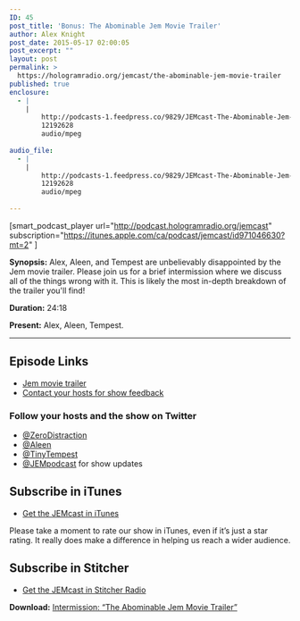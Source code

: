 ```yaml
---
ID: 45
post_title: 'Bonus: The Abominable Jem Movie Trailer'
author: Alex Knight
post_date: 2015-05-17 02:00:05
post_excerpt: ""
layout: post
permalink: >
  https://hologramradio.org/jemcast/the-abominable-jem-movie-trailer
published: true
enclosure:
  - |
    |
        http://podcasts-1.feedpress.co/9829/JEMcast-The-Abominable-Jem-Movie-Trailer.mp3
        12192628
        audio/mpeg
        
audio_file:
  - |
    |
        http://podcasts-1.feedpress.co/9829/JEMcast-The-Abominable-Jem-Movie-Trailer.mp3
        12192628
        audio/mpeg
        
---
```

[smart_podcast_player url="http://podcast.hologramradio.org/jemcast" subscription="https://itunes.apple.com/ca/podcast/jemcast/id971046630?mt=2" ]

__Synopsis:__ Alex, Aleen, and Tempest are unbelievably disappointed by the Jem movie trailer. Please join us for a brief intermission where we discuss all of the things wrong with it. This is likely the most in-depth breakdown of the trailer you'll find!

__Duration:__ 24:18

__Present:__ Alex, Aleen, Tempest.

_________

## Episode Links

- [Jem movie trailer][Jem movie trailer]
- [Contact your hosts for show feedback][Contact]

### Follow your hosts and the show on Twitter

- [@ZeroDistraction][ZeroDistraction]
- [@Aleen][Aleen]
- [@TinyTempest][TinyTempest]
- [@JEMpodcast][JEMcast] for show updates

## Subscribe in iTunes

- [Get the JEMcast in iTunes][iTunes]

Please take a moment to rate our show in iTunes, even if it’s just a star rating. It really does make a difference in helping us reach a wider audience.

## Subscribe in Stitcher

- [Get the JEMcast in Stitcher Radio][Stitcher]

__Download:__ [Intermission: “The Abominable Jem Movie Trailer”][Intermission]

[Jem movie trailer]: https://www.youtube.com/watch?t=38&v=pifhszsZKg4
[Contact]: https://jemcast.tv/contact
[ZeroDistraction]: https://twitter.com/zerodistraction
[Aleen]: https://twitter.com/aleen
[TinyTempest]: https://twitter.com/tinytempest
[JEMcast]: (https://twitter.com/JEMpodcast) 
[iTunes]: https://itunes.apple.com/ca/podcast/jemcast/id971046630
[Stitcher]: http://www.stitcher.com/podcast/jemcast
[Intermission]: http://podcasts-1.feedpress.co/9829/JEMcast-The-Abominable-Jem-Movie-Trailer.mp3